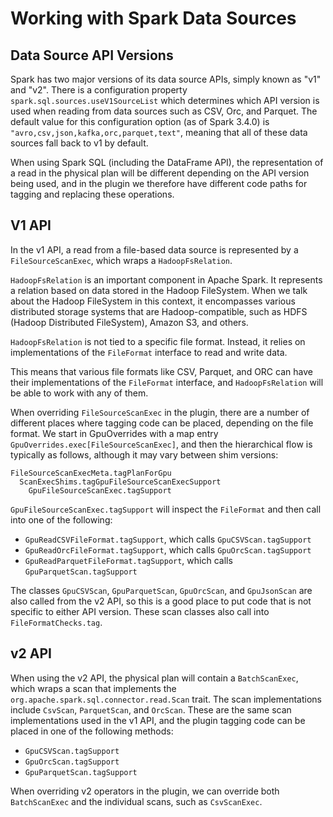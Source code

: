 # Working with Spark Data Sources

## Data Source API Versions

Spark has two major versions of its data source APIs, simply known as "v1" and "v2". There is a configuration
property `spark.sql.sources.useV1SourceList` which determines which API version is used when reading from data
sources such as CSV, Orc, and Parquet. The default value for this configuration option (as of Spark 3.4.0)
is `"avro,csv,json,kafka,orc,parquet,text"`, meaning that all of these data sources fall back to v1 by default.

When using Spark SQL (including the DataFrame API), the representation of a read in the physical plan will be
different depending on the API version being used, and in the plugin we therefore have different code paths
for tagging and replacing these operations.

## V1 API

In the v1 API, a read from a file-based data source is represented by a `FileSourceScanExec`, which wraps
a `HadoopFsRelation`.

`HadoopFsRelation` is an important component in Apache Spark. It represents a relation based on data stored in the
Hadoop FileSystem. When we talk about the Hadoop FileSystem in this context, it encompasses various distributed
storage systems that are Hadoop-compatible, such as HDFS (Hadoop Distributed FileSystem), Amazon S3, and others.

`HadoopFsRelation` is not tied to a specific file format. Instead, it relies on implementations of the `FileFormat`
interface to read and write data.

This means that various file formats like CSV, Parquet, and ORC can have their implementations of the `FileFormat`
interface, and `HadoopFsRelation` will be able to work with any of them.

When overriding `FileSourceScanExec` in the plugin, there are a number of different places where tagging code can be
placed, depending on the file format. We start in GpuOverrides with a map entry `GpuOverrides.exec[FileSourceScanExec]`,
and then the hierarchical flow is typically as follows, although it may vary between shim versions:

```
FileSourceScanExecMeta.tagPlanForGpu
  ScanExecShims.tagGpuFileSourceScanExecSupport
    GpuFileSourceScanExec.tagSupport
```

`GpuFileSourceScanExec.tagSupport` will inspect the `FileFormat` and then call into one of the following:

- `GpuReadCSVFileFormat.tagSupport`, which calls `GpuCSVScan.tagSupport`
- `GpuReadOrcFileFormat.tagSupport`, which calls `GpuOrcScan.tagSupport`
- `GpuReadParquetFileFormat.tagSupport`, which calls `GpuParquetScan.tagSupport`

The classes `GpuCSVScan`, `GpuParquetScan`, `GpuOrcScan`, and `GpuJsonScan` are also called
from the v2 API, so this is a good place to put code that is not specific to either API
version. These scan classes also call into `FileFormatChecks.tag`.

## v2 API

When using the v2 API, the physical plan will contain a `BatchScanExec`, which wraps a scan that implements
the `org.apache.spark.sql.connector.read.Scan` trait. The scan implementations include `CsvScan`, `ParquetScan`,
and `OrcScan`. These are the same scan implementations used in the v1 API, and the plugin tagging code can be
placed in one of the following methods:

- `GpuCSVScan.tagSupport`
- `GpuOrcScan.tagSupport`
- `GpuParquetScan.tagSupport`

When overriding v2 operators in the plugin, we can override both `BatchScanExec` and the individual scans, such
as `CsvScanExec`.
